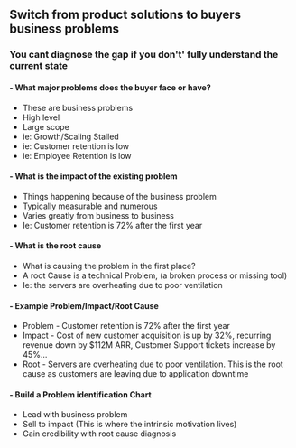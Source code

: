 ## Switch from product solutions to buyers business problems
### You cant diagnose the gap if you don't' fully understand the current state
#### - What major problems does the buyer face or have?
- These are business problems
- High level
- Large scope
- ie: Growth/Scaling Stalled
- ie: Customer retention is low
- ie: Employee Retention is low
#### - What is the impact of the existing problem
- Things happening because of the business problem
- Typically measurable and numerous
- Varies greatly from business to business
- Ie: Customer retention is 72% after the first year
#### - What is the root cause
- What is causing the problem in the first place?
- A root Cause is a technical Problem, (a broken process or missing tool)
- Ie: the servers are overheating due to poor ventilation
#### - Example Problem/Impact/Root Cause
- Problem - Customer retention is 72% after the first year
- Impact - Cost of new customer acquisition is up by 32%, recurring revenue down by $112M ARR, Customer Support tickets increase by 45%...
- Root - Servers are overheating due to poor ventilation. This is the root cause as customers are leaving due to application downtime
#### - Build a Problem identification Chart
- Lead with business problem
- Sell to impact (This is where the intrinsic motivation lives)
- Gain credibility with root cause diagnosis